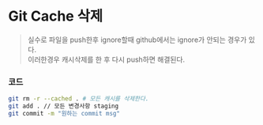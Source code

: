 # Git Cache 삭제
> 실수로 파일을 push한후 ignore할때 github에서는 ignore가 안되는 경우가 있다.  
> 이러한경우 캐시삭제를 한 후 다시 push하면 해결된다.

### 코드
```bash
git rm -r --cached . # 모든 캐시를 삭제한다.
git add . // 모든 변경사항 staging
git commit -m "원하는 commit msg"